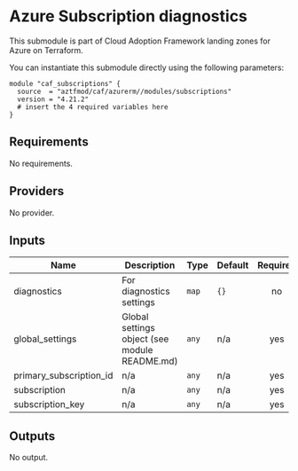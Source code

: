 # Azure Subscription diagnostics
This submodule is part of Cloud Adoption Framework landing zones for Azure on Terraform.

You can instantiate this submodule directly using the following parameters:

```
module "caf_subscriptions" {
  source  = "aztfmod/caf/azurerm//modules/subscriptions"
  version = "4.21.2"
  # insert the 4 required variables here
}
```

<!-- BEGINNING OF PRE-COMMIT-TERRAFORM DOCS HOOK -->
## Requirements

No requirements.

## Providers

No provider.

## Inputs

| Name | Description | Type | Default | Required |
|------|-------------|------|---------|:--------:|
| diagnostics | For diagnostics settings | `map` | `{}` | no |
| global\_settings | Global settings object (see module README.md) | `any` | n/a | yes |
| primary\_subscription\_id | n/a | `any` | n/a | yes |
| subscription | n/a | `any` | n/a | yes |
| subscription\_key | n/a | `any` | n/a | yes |

## Outputs

No output.

<!-- END OF PRE-COMMIT-TERRAFORM DOCS HOOK -->